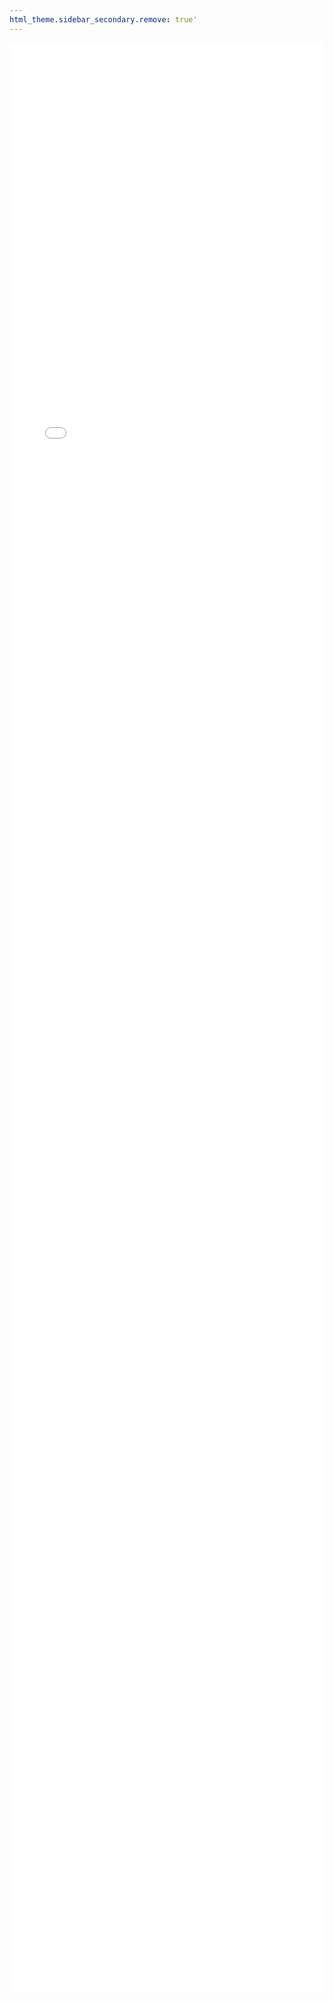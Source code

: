 ```yaml
---
html_theme.sidebar_secondary.remove: true'
---
```


<iframe class="responsive-iframe" src="_static/map/map.html" frameborder="0" allow="accelerometer; autoplay; clipboard-write; encrypted-media; gyroscope; picture-in-picture" allowfullscreen style="
    position: flex;
    top: 125px;
    bottom: 0px;
    right: 0px;
    width: 100%;
    border: none;
    margin: 0;
    padding: 0;
    overflow: hidden;
    z-index: 10;
    height: 80%;
  "></iframe>

